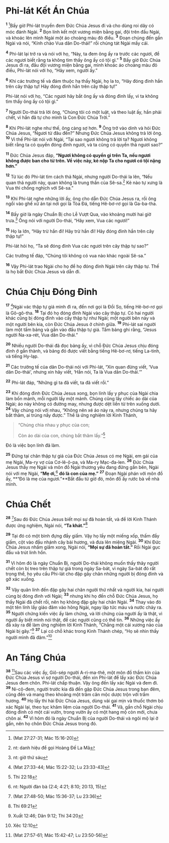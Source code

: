 # Phi-lát Kết Án Chúa
<sup><b>1</b></sup> [^1@-58ab2a36-34e0-49a2-b2c1-c967c2bcb5ba]Bấy giờ Phi-lát truyền đem Đức Chúa Jesus đi và cho dùng roi dây có móc đánh Ngài. <sup><b>2</b></sup> Bọn lính kết một vương miện bằng gai, đội trên đầu Ngài, và khoác lên mình Ngài một áo choàng màu đỏ điều. <sup><b>3</b></sup> Đoạn chúng đến gần Ngài và nói, “Kính chào Vua dân Do-thái!” rồi chúng tát Ngài mấy cái.

<sup><b>4</b></sup> Phi-lát lại trở ra và nói với họ, “Này, ta đem ông ấy ra trước các ngươi, để các ngươi biết rằng ta không tìm thấy ông ấy có tội gì.” <sup><b>5</b></sup> Bấy giờ Đức Chúa Jesus đi ra, đầu đội vương miện bằng gai, mình khoác áo choàng màu đỏ điều, Phi-lát nói với họ, “Hãy xem, người ấy.”

<sup><b>6</b></sup> Khi các trưởng tế và đám thuộc hạ thấy Ngài, họ la to, “Hãy đóng đinh hắn trên cây thập tự! Hãy đóng đinh hắn trên cây thập tự!”

Phi-lát nói với họ, “Các ngươi hãy bắt ông ấy và đóng đinh lấy, vì ta không tìm thấy ông ấy có tội gì.”

<sup><b>7</b></sup> Người Do-thái trả lời ông, “Chúng tôi có một luật, và theo luật ấy, hắn phải chết, vì hắn đã tự cho mình là Con Đức Chúa Trời.”

<sup><b>8</b></sup> Khi Phi-lát nghe như thế, ông càng sợ hơn. <sup><b>9</b></sup> Ông trở vào dinh và hỏi Đức Chúa Jesus, “Ngươi từ đâu đến?” Nhưng Đức Chúa Jesus không trả lời ông. <sup><b>10</b></sup> Vì thế Phi-lát nói với Ngài, “Tại sao ngươi không trả lời ta? Ngươi không biết rằng ta có quyền đóng đinh ngươi, và ta cũng có quyền thả ngươi sao?”

<sup><b>11</b></sup> Đức Chúa Jesus đáp, **“Ngươi không có quyền gì trên Ta, nếu ngươi không được ban cho từ trên. Về việc này, kẻ nộp Ta cho ngươi có tội nặng hơn.”**

<sup><b>12</b></sup> Từ lúc đó Phi-lát tìm cách thả Ngài, nhưng người Do-thái la lên, “Nếu quan thả người này, quan không là trung thần của Sê-sa.[^1-58ab2a36-34e0-49a2-b2c1-c967c2bcb5ba] Kẻ nào tự xưng là Vua thì chống nghịch với Sê-sa.”

<sup><b>13</b></sup> Khi Phi-lát nghe những lời ấy, ông cho dẫn Đức Chúa Jesus ra, rồi ông ngồi vào ghế xử án tại nơi gọi là Tòa Đá, tiếng Hê-bơ-rơ gọi là Ga-ba-tha.

<sup><b>14</b></sup> Bấy giờ là ngày Chuẩn Bị cho Lễ Vượt Qua, vào khoảng mười hai giờ trưa.[^2-58ab2a36-34e0-49a2-b2c1-c967c2bcb5ba] Ông nói với người Do-thái, “Hãy xem, Vua các ngươi!”

<sup><b>15</b></sup> Họ la lớn, “Hãy trừ hắn đi! Hãy trừ hắn đi! Hãy đóng đinh hắn trên cây thập tự!”

Phi-lát hỏi họ, “Ta sẽ đóng đinh Vua các ngươi trên cây thập tự sao?”

Các trưởng tế đáp, “Chúng tôi không có vua nào khác ngoài Sê-sa.”

<sup><b>16</b></sup> Vậy Phi-lát trao Ngài cho họ để họ đóng đinh Ngài trên cây thập tự. Thế là họ bắt Đức Chúa Jesus và dẫn đi.

# Chúa Chịu Đóng Đinh
<sup><b>17</b></sup> [^2@-58ab2a36-34e0-49a2-b2c1-c967c2bcb5ba]Ngài vác thập tự giá mình đi ra, đến nơi gọi là Đồi Sọ, tiếng Hê-bơ-rơ gọi là Gô-gô-tha. <sup><b>18</b></sup> Tại đó họ đóng đinh Ngài vào cây thập tự. Có hai người khác cũng bị đóng đinh vào cây thập tự như Ngài; một người bên này và một người bên kia, còn Đức Chúa Jesus ở chính giữa. <sup><b>19</b></sup> Phi-lát sai người làm một tấm bảng và gắn vào đầu thập tự giá. Tấm bảng ghi rằng, “Jesus người Na-xa-rét, Vua dân Do-thái.”

<sup><b>20</b></sup> Nhiều người Do-thái đã đọc bảng ấy, vì chỗ Đức Chúa Jesus chịu đóng đinh ở gần thành, và bảng đó được viết bằng tiếng Hê-bơ-rơ, tiếng La-tinh, và tiếng Hy-lạp.

<sup><b>21</b></sup> Các trưởng tế của dân Do-thái nói với Phi-lát, “Xin quan đừng viết, ‘Vua dân Do-thái’, nhưng xin hãy viết, ‘Hắn nói, Ta là Vua dân Do-thái.’”

<sup><b>22</b></sup> Phi-lát đáp, “Những gì ta đã viết, ta đã viết rồi.”

<sup><b>23</b></sup> Khi đóng đinh Đức Chúa Jesus xong, bọn lính lấy y phục của Ngài chia làm bốn mảnh, mỗi người lấy một mảnh. Chúng cũng lấy chiếc áo dài của Ngài; áo này không có đường may, nhưng được dệt liền từ trên xuống dưới. <sup><b>24</b></sup> Vậy chúng nói với nhau, “Không nên xé áo này ra, nhưng chúng ta hãy bắt thăm, ai trúng nấy được.” Thế là ứng nghiệm lời Kinh Thánh,

> “Chúng chia nhau y phục của con;
>
> Còn áo dài của con, chúng bắt thăm lấy.”[^3-58ab2a36-34e0-49a2-b2c1-c967c2bcb5ba]

Đó là việc bọn lính đã làm.

<sup><b>25</b></sup> Đứng tại chân thập tự giá của Đức Chúa Jesus có mẹ Ngài, em gái của mẹ Ngài, Ma-ry vợ của Cơ-lê-ô-pa, và Ma-ry Mạc-đa-len. <sup><b>26</b></sup> Đức Chúa Jesus thấy mẹ Ngài và môn đồ Ngài thương yêu đang đứng gần bên, Ngài nói với mẹ Ngài, **“Mẹ ơi,**[^4-58ab2a36-34e0-49a2-b2c1-c967c2bcb5ba] **đó là con của mẹ.”** <sup><b>27</b></sup> Đoạn Ngài phán với môn đồ ấy, **“Đó là mẹ của ngươi.”**Bắt đầu từ giờ đó, môn đồ ấy rước bà về nhà mình.

# Chúa Chết
<sup><b>28</b></sup> [^3@-58ab2a36-34e0-49a2-b2c1-c967c2bcb5ba]Sau đó Đức Chúa Jesus biết mọi sự đã hoàn tất, và để lời Kinh Thánh được ứng nghiệm, Ngài nói, **“Ta khát.”**[^5-58ab2a36-34e0-49a2-b2c1-c967c2bcb5ba]

<sup><b>29</b></sup> Tại đó có một bình đựng đầy giấm. Vậy họ lấy một miếng xốp, thấm đầy giấm, cột vào đầu nhánh cây bài hương, và đưa lên miệng Ngài. <sup><b>30</b></sup> Khi Đức Chúa Jesus nhấm giấm xong, Ngài nói, **“Mọi sự đã hoàn tất.”** Rồi Ngài gục đầu và trút linh hồn.

<sup><b>31</b></sup> Vì hôm đó là ngày Chuẩn Bị, người Do-thái không muốn thấy thây người chết còn bị treo trên thập tự giá trong ngày Sa-bát, vì ngày Sa-bát đó rất trọng thể, họ yêu cầu Phi-lát cho đập gãy chân những người bị đóng đinh và gỡ xác xuống.

<sup><b>32</b></sup> Vậy quân lính đến đập gãy hai chân người thứ nhất và người kia, hai người cùng bị đóng đinh với Ngài; <sup><b>33</b></sup> nhưng khi họ đến chỗ Đức Chúa Jesus, họ thấy Ngài đã chết rồi, nên họ không đập gãy hai chân Ngài. <sup><b>34</b></sup> Thay vào đó một tên lính lấy giáo đâm vào hông Ngài, ngay lập tức máu và nước chảy ra. <sup><b>35</b></sup> Người chứng kiến việc ấy làm chứng, và lời chứng của người ấy là thật, vì người ấy biết mình nói thật, để các người cũng có thể tin. <sup><b>36</b></sup> Những việc ấy đã xảy ra để làm ứng nghiệm lời Kinh Thánh, “Chẳng một cái xương nào của Ngài bị gãy.”[^6-58ab2a36-34e0-49a2-b2c1-c967c2bcb5ba] <sup><b>37</b></sup> Lại có chỗ khác trong Kinh Thánh chép, “Họ sẽ nhìn thấy người mình đã đâm.”[^7-58ab2a36-34e0-49a2-b2c1-c967c2bcb5ba]

# An Táng Chúa
<sup><b>38</b></sup> [^4@-58ab2a36-34e0-49a2-b2c1-c967c2bcb5ba]Sau các việc ấy, Giô-sép người A-ri-ma-thê, một môn đồ thầm kín của Đức Chúa Jesus vì sợ người Do-thái, đến xin Phi-lát để lấy xác Đức Chúa Jesus đem chôn. Phi-lát chấp thuận. Vậy ông đến lấy xác Ngài và đem đi. <sup><b>39</b></sup> Ni-cô-đem, người trước kia đã đến gặp Đức Chúa Jesus trong ban đêm, cũng đến và mang theo khoảng một trăm cân mộc dược trộn với trầm hương. <sup><b>40</b></sup> Họ lấy thi hài Đức Chúa Jesus, dùng vải gai mịn và thuốc thơm bó xác Ngài lại, theo tục khâm liệm của người Do-thái. <sup><b>41</b></sup> Vả, gần chỗ Ngài chịu đóng đinh có một cái vườn, trong vườn ấy có một hang mộ còn mới, chưa chôn ai. <sup><b>42</b></sup> Vì hôm đó là ngày Chuẩn Bị của người Do-thái và ngôi mộ lại ở gần, nên họ chôn Đức Chúa Jesus trong đó.

[^1-58ab2a36-34e0-49a2-b2c1-c967c2bcb5ba]: nt: danh hiệu để gọi Hoàng Đế La Mã
[^2-58ab2a36-34e0-49a2-b2c1-c967c2bcb5ba]: nt: giờ thứ sáu
[^3-58ab2a36-34e0-49a2-b2c1-c967c2bcb5ba]: Thi 22:18
[^4-58ab2a36-34e0-49a2-b2c1-c967c2bcb5ba]: nt: Người đàn bà (2:4; 4:21; 8:10; 20:13, 15)
[^5-58ab2a36-34e0-49a2-b2c1-c967c2bcb5ba]: Thi 69:21
[^6-58ab2a36-34e0-49a2-b2c1-c967c2bcb5ba]: Xuất 12:46; Dân 9:12; Thi 34:20
[^7-58ab2a36-34e0-49a2-b2c1-c967c2bcb5ba]: Xêc 12:10
[^1@-58ab2a36-34e0-49a2-b2c1-c967c2bcb5ba]: (Mat 27:27-31; Mác 15:16-20)
[^2@-58ab2a36-34e0-49a2-b2c1-c967c2bcb5ba]: (Mat 27:33-44; Mác 15:22-32; Lu 23:33-43)
[^3@-58ab2a36-34e0-49a2-b2c1-c967c2bcb5ba]: (Mat 27:48-50; Mác 15:36-37; Lu 23:36)
[^4@-58ab2a36-34e0-49a2-b2c1-c967c2bcb5ba]: (Mat 27:57-61; Mác 15:42-47; Lu 23:50-56)